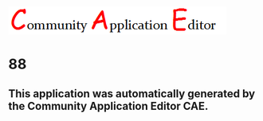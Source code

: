 ![CAE](https://github.com/CAETESTRWTH/CAE-Deployment-Temp/blob/master/img/logo.png)  

88
===================


This application was automatically generated by the Community Application Editor CAE.  
---------------
